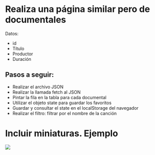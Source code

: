 
# Realiza una página similar pero de documentales
Datos:
- id
- Título
- Productor
- Duración

## Pasos a seguir:
- Realizar el archivo JSON
- Realizar la llamada fetch al JSON
- Pintar la fila en la tabla para cada documental
- Utilizar el objeto state para guardar los favoritos
- Guardar y consultar el state en el localStorage del navegador
- Realizar el filtro: filtrar por el nombre de la canción


# Incluir miniaturas. Ejemplo

<img src="img/${doc.miniatura}" class="foto">